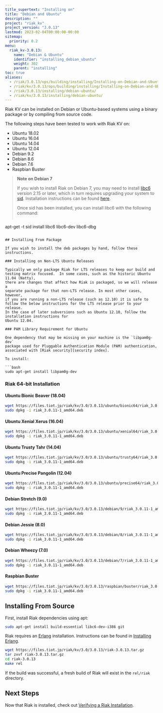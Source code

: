 ```yaml
---
title_supertext: "Installing on"
title: "Debian and Ubuntu"
description: ""
project: "riak_kv"
project_version: "3.0.13"
lastmod: 2023-02-04T00:00:00-00:00
sitemap:
  priority: 0.2
menu:
  riak_kv-3.0.13:
    name: "Debian & Ubuntu"
    identifier: "installing_debian_ubuntu"
    weight: 302
    parent: "installing"
toc: true
aliases:
  - /riak/3.0.13/ops/building/installing/Installing-on-Debian-and-Ubuntu
  - /riak/kv/3.0.13/ops/building/installing/Installing-on-Debian-and-Ubuntu
  - /riak/3.0.13/installing/debian-ubuntu/
  - /riak/kv/3.0.13/installing/debian-ubuntu/
---
```


[install source index]: {{<baseurl>}}riak/kv/3.0.13/setup/installing/source/
[security index]: {{<baseurl>}}riak/kv/3.0.13/using/security/
[install source erlang]: {{<baseurl>}}riak/kv/3.0.13/setup/installing/source/erlang
[install verify]: {{<baseurl>}}riak/kv/3.0.13/setup/installing/verify

Riak KV can be installed on Debian or Ubuntu-based systems using a binary
package or by compiling from source code.

The following steps have been tested to work with Riak KV on:

- Ubuntu 18.02
- Ubuntu 16.04
- Ubuntu 14.04
- Ubuntu 12.04
- Debian 9.2
- Debian 8.6
- Debian 7.6
- Raspbian Buster

> **Note on Debian 7**
>
> If you wish to install Riak on Debian 7, you may need to install
[libc6](https://packages.debian.org/search?keywords=libc6) version 2.15 or
later, which in turn requires upgrading your system to
[sid](https://www.debian.org/releases/sid/). Installation instructions
can be found
[here](https://wiki.debian.org/DebianUnstable#How_do_I_install_Sid.3F).
>
> Once sid has been installed, you can install libc6 with the following
command:
>
>```bash
apt-get -t sid install libc6 libc6-dev libc6-dbg
```

## Installing From Package

If you wish to install the deb packages by hand, follow these
instructions.

### Installing on Non-LTS Ubuntu Releases

Typically we only package Riak for LTS releases to keep our build and
testing matrix focused.  In some cases, such as the historic Ubuntu 11.04 (Natty),
there are changes that affect how Riak is packaged, so we will release a
separate package for that non-LTS release. In most other cases, however,
if you are running a non-LTS release (such as 12.10) it is safe to
follow the below instructions for the LTS release prior to your release.
In the case of later subversions such as Ubuntu 12.10, follow the installation instructions for
Ubuntu 12.04.

### PAM Library Requirement for Ubuntu

One dependency that may be missing on your machine is the `libpam0g-dev`
package used for Pluggable Authentication Module (PAM) authentication,
associated with [Riak security][security index].

To install:

```bash
sudo apt-get install libpam0g-dev
```

### Riak 64-bit Installation

#### Ubuntu Bionic Beaver (18.04)

```bash
wget https://files.tiot.jp/riak/kv/3.0/3.0.13/ubuntu/bionic64/riak_3.0.11-1_amd64.deb
sudo dpkg -i riak_3.0.11-1_amd64.deb
```

#### Ubuntu Xenial Xerus (16.04)

```bash
wget https://files.tiot.jp/riak/kv/3.0/3.0.13/ubuntu/xenial64/riak_3.0.11-1_amd64.deb
sudo dpkg -i riak_3.0.11-1_amd64.deb
```

#### Ubuntu Trusty Tahr (14.04)

```bash
wget https://files.tiot.jp/riak/kv/3.0/3.0.13/ubuntu/trusty64/riak_3.0.11-1_amd64.deb
sudo dpkg -i riak_3.0.11-1_amd64.deb
```

#### Ubuntu Precise Pangolin (12.04)

```bash
wget https://files.tiot.jp/riak/kv/3.0/3.0.13/ubuntu/precise64/riak_3.0.11-1_amd64.deb
sudo dpkg -i riak_3.0.11-1_amd64.deb
```

#### Debian Stretch (9.0)

```bash
wget https://files.tiot.jp/riak/kv/3.0/3.0.13/debian/9/riak_3.0.11-1_amd64.deb
sudo dpkg -i riak_3.0.11-1_amd64.deb
```

#### Debian Jessie (8.0)

```bash
wget https://files.tiot.jp/riak/kv/3.0/3.0.13/debian/8/riak_3.0.11-1_amd64.deb
sudo dpkg -i riak_3.0.11-1_amd64.deb
```

#### Debian Wheezy (7.0)

```bash
wget https://files.tiot.jp/riak/kv/3.0/3.0.13/debian/7/riak_3.0.11-1_amd64.deb
sudo dpkg -i riak_3.0.11-1_amd64.deb
```

#### Raspbian Buster

```bash
wget https://files.tiot.jp/riak/kv/3.0/3.0.13/raspbian/buster/riak_3.0.11-1_armhf.deb
sudo dpkg -i riak_3.0.11-1_amd64.deb
```

## Installing From Source

First, install Riak dependencies using apt:

```bash
sudo apt-get install build-essential libc6-dev-i386 git
```

Riak requires an [Erlang](http://www.erlang.org/) installation.
Instructions can be found in [Installing Erlang][install source erlang].

```bash
wget https://files.tiot.jp/riak/kv/3.0/3.0.13/riak-3.0.13.tar.gz
tar zxvf riak-3.0.13.tar.gz
cd riak-3.0.13
make rel
```

If the build was successful, a fresh build of Riak will exist in the
`rel/riak` directory.

## Next Steps

Now that Riak is installed, check out [Verifying a Riak Installation][install verify].

